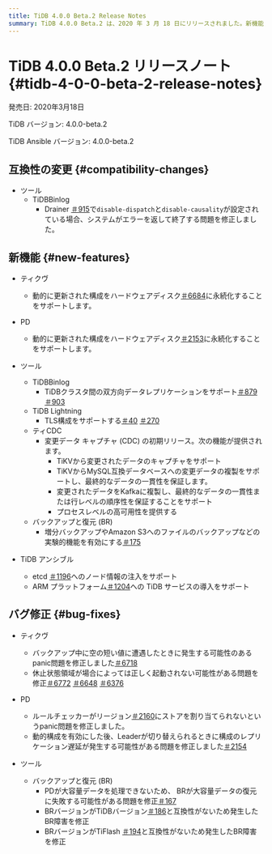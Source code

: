 ```yaml
---
title: TiDB 4.0.0 Beta.2 Release Notes
summary: TiDB 4.0.0 Beta.2 は、2020 年 3 月 18 日にリリースされました。新機能には、動的に更新された構成の永続化、双方向データ レプリケーション、TLS 構成、変更データ キャプチャ、増分バックアップなどの実験的機能のサポートが含まれます。バグ修正では、panic、休止状態領域、レプリケーション遅延、互換性に関する問題に対処しています。TiDB Ansible は、etcd へのノード情報の挿入と ARM プラットフォームへのサービスのデプロイをサポートするようになりました。
---
```


# TiDB 4.0.0 Beta.2 リリースノート {#tidb-4-0-0-beta-2-release-notes}

発売日: 2020年3月18日

TiDB バージョン: 4.0.0-beta.2

TiDB Ansible バージョン: 4.0.0-beta.2

## 互換性の変更 {#compatibility-changes}

-   ツール
    -   TiDBBinlog
        -   Drainer [＃915](https://github.com/pingcap/tidb-binlog/pull/915)で`disable-dispatch`と`disable-causality`が設定されている場合、システムがエラーを返して終了する問題を修正しました。

## 新機能 {#new-features}

-   ティクヴ
    -   動的に更新された構成をハードウェアディスク[＃6684](https://github.com/tikv/tikv/pull/6684)に永続化することをサポートします。

-   PD
    -   動的に更新された構成をハードウェアディスク[＃2153](https://github.com/pingcap/pd/pull/2153)に永続化することをサポートします。

-   ツール
    -   TiDBBinlog
        -   TiDBクラスタ間の双方向データレプリケーションをサポート[＃879](https://github.com/pingcap/tidb-binlog/pull/879) [＃903](https://github.com/pingcap/tidb-binlog/pull/903)
    -   TiDB Lightning
        -   TLS構成をサポートする[＃40](https://github.com/tikv/importer/pull/40) [＃270](https://github.com/pingcap/tidb-lightning/pull/270)
    -   ティCDC
        -   変更データ キャプチャ (CDC) の初期リリース。次の機能が提供されます。
            -   TiKVから変更されたデータのキャプチャをサポート
            -   TiKVからMySQL互換データベースへの変更データの複製をサポートし、最終的なデータの一貫性を保証します。
            -   変更されたデータをKafkaに複製し、最終的なデータの一貫性または行レベルの順序性を保証することをサポート
            -   プロセスレベルの高可用性を提供する
    -   バックアップと復元 (BR)
        -   増分バックアップやAmazon S3へのファイルのバックアップなどの実験的機能を有効にする[＃175](https://github.com/pingcap/br/pull/175)

-   TiDB アンシブル
    -   etcd [＃1196](https://github.com/pingcap/tidb-ansible/pull/1196)へのノード情報の注入をサポート
    -   ARM プラットフォーム[＃1204](https://github.com/pingcap/tidb-ansible/pull/1204)への TiDB サービスの導入をサポート

## バグ修正 {#bug-fixes}

-   ティクヴ
    -   バックアップ中に空の短い値に遭遇したときに発生する可能性のあるpanic問題を修正しました[＃6718](https://github.com/tikv/tikv/pull/6718)
    -   休止状態領域が場合によっては正しく起動されない可能性がある問題を修正[＃6772](https://github.com/tikv/tikv/pull/6672) [＃6648](https://github.com/tikv/tikv/pull/6648) [＃6376](https://github.com/tikv/tikv/pull/6736)

-   PD
    -   ルールチェッカーがリージョン[＃2160](https://github.com/pingcap/pd/pull/2160)にストアを割り当てられないというpanic問題を修正しました。
    -   動的構成を有効にした後、Leaderが切り替えられるときに構成のレプリケーション遅延が発生する可能性がある問題を修正しました[＃2154](https://github.com/pingcap/pd/pull/2154)

-   ツール
    -   バックアップと復元 (BR)
        -   PDが大容量データを処理できないため、 BRが大容量データの復元に失敗する可能性がある問題を修正[＃167](https://github.com/pingcap/br/pull/167)
        -   BRバージョンがTiDBバージョン[＃186](https://github.com/pingcap/br/pull/186)と互換性がないため発生したBR障害を修正
        -   BRバージョンがTiFlash [＃194](https://github.com/pingcap/br/pull/194)と互換性がないため発生したBR障害を修正
